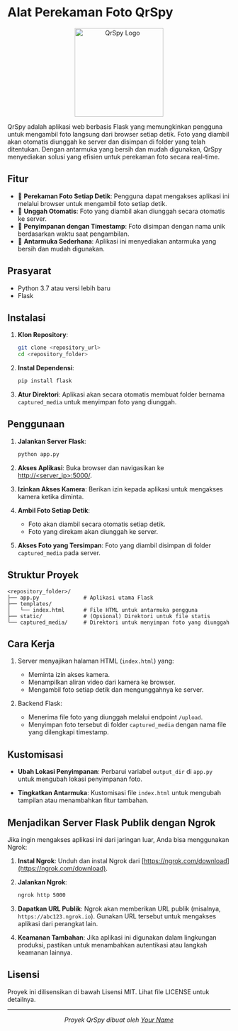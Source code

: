 # Alat Perekaman Foto QrSpy

<p align="center">
  <img src="https://github.com/your-username/qrspy/raw/main/logo.png" alt="QrSpy Logo" width="200">
</p>

QrSpy adalah aplikasi web berbasis Flask yang memungkinkan pengguna untuk mengambil foto langsung dari browser setiap detik. Foto yang diambil akan otomatis diunggah ke server dan disimpan di folder yang telah ditentukan. Dengan antarmuka yang bersih dan mudah digunakan, QrSpy menyediakan solusi yang efisien untuk perekaman foto secara real-time.

## Fitur

- 📸 **Perekaman Foto Setiap Detik**: Pengguna dapat mengakses aplikasi ini melalui browser untuk mengambil foto setiap detik.
- 🚀 **Unggah Otomatis**: Foto yang diambil akan diunggah secara otomatis ke server.
- 📁 **Penyimpanan dengan Timestamp**: Foto disimpan dengan nama unik berdasarkan waktu saat pengambilan.
- 🌟 **Antarmuka Sederhana**: Aplikasi ini menyediakan antarmuka yang bersih dan mudah digunakan.

## Prasyarat

- Python 3.7 atau versi lebih baru
- Flask

## Instalasi

1. **Klon Repository**:

   ```bash
   git clone <repository_url>
   cd <repository_folder>
   ```

2. **Instal Dependensi**:

   ```bash
   pip install flask
   ```

3. **Atur Direktori**: Aplikasi akan secara otomatis membuat folder bernama `captured_media` untuk menyimpan foto yang diunggah.

## Penggunaan

1. **Jalankan Server Flask**:

   ```bash
   python app.py
   ```

2. **Akses Aplikasi**: Buka browser dan navigasikan ke [http://<server_ip>:5000/](http://<server_ip>:5000/).

3. **Izinkan Akses Kamera**: Berikan izin kepada aplikasi untuk mengakses kamera ketika diminta.

4. **Ambil Foto Setiap Detik**:

   - Foto akan diambil secara otomatis setiap detik.
   - Foto yang direkam akan diunggah ke server.

5. **Akses Foto yang Tersimpan**: Foto yang diambil disimpan di folder `captured_media` pada server.

## Struktur Proyek

```
<repository_folder>/
├── app.py              # Aplikasi utama Flask
├── templates/
│   └── index.html      # File HTML untuk antarmuka pengguna
├── static/             # (Opsional) Direktori untuk file statis
└── captured_media/     # Direktori untuk menyimpan foto yang diunggah
```

## Cara Kerja

1. Server menyajikan halaman HTML (`index.html`) yang:
   - Meminta izin akses kamera.
   - Menampilkan aliran video dari kamera ke browser.
   - Mengambil foto setiap detik dan mengunggahnya ke server.

2. Backend Flask:
   - Menerima file foto yang diunggah melalui endpoint `/upload`.
   - Menyimpan foto tersebut di folder `captured_media` dengan nama file yang dilengkapi timestamp.

## Kustomisasi

- **Ubah Lokasi Penyimpanan**: Perbarui variabel `output_dir` di `app.py` untuk mengubah lokasi penyimpanan foto.

- **Tingkatkan Antarmuka**: Kustomisasi file `index.html` untuk mengubah tampilan atau menambahkan fitur tambahan.

## Menjadikan Server Flask Publik dengan Ngrok

Jika ingin mengakses aplikasi ini dari jaringan luar, Anda bisa menggunakan Ngrok:

1. **Instal Ngrok**: Unduh dan instal Ngrok dari [https://ngrok.com/download](https://ngrok.com/download).

2. **Jalankan Ngrok**:

   ```bash
   ngrok http 5000
   ```

3. **Dapatkan URL Publik**: Ngrok akan memberikan URL publik (misalnya, `https://abc123.ngrok.io`). Gunakan URL tersebut untuk mengakses aplikasi dari perangkat lain.

4. **Keamanan Tambahan**: Jika aplikasi ini digunakan dalam lingkungan produksi, pastikan untuk menambahkan autentikasi atau langkah keamanan lainnya.

## Lisensi

Proyek ini dilisensikan di bawah Lisensi MIT. Lihat file LICENSE untuk detailnya.

---

<p align="center">
  <i>Proyek QrSpy dibuat oleh <a href="https://github.com/your-username">Your Name</a></i>
</p>